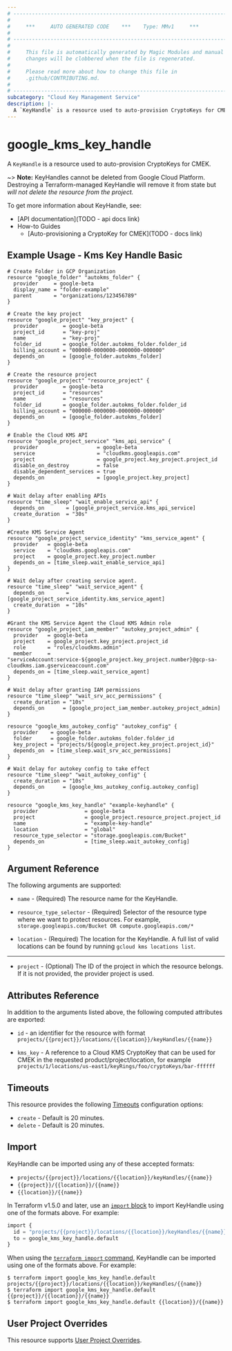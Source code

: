 ```yaml
---
# ----------------------------------------------------------------------------
#
#     ***     AUTO GENERATED CODE    ***    Type: MMv1     ***
#
# ----------------------------------------------------------------------------
#
#     This file is automatically generated by Magic Modules and manual
#     changes will be clobbered when the file is regenerated.
#
#     Please read more about how to change this file in
#     .github/CONTRIBUTING.md.
#
# ----------------------------------------------------------------------------
subcategory: "Cloud Key Management Service"
description: |-
  A `KeyHandle` is a resource used to auto-provision CryptoKeys for CMEK.
---
```


# google\_kms\_key\_handle

A `KeyHandle` is a resource used to auto-provision CryptoKeys for CMEK.


~> **Note:** KeyHandles cannot be deleted from Google Cloud Platform.
Destroying a Terraform-managed KeyHandle will remove it from state but
*will not delete the resource from the project.*


To get more information about KeyHandle, see:

* [API documentation](TODO - api docs link)
* How-to Guides
    * [Auto-provisioning a CryptoKey for CMEK](TODO - docs link)

## Example Usage - Kms Key Handle Basic


```hcl
# Create Folder in GCP Organization
resource "google_folder" "autokms_folder" {
  provider     = google-beta
  display_name = "folder-example"
  parent       = "organizations/123456789"
}

# Create the key project
resource "google_project" "key_project" {
  provider        = google-beta
  project_id      = "key-proj"
  name            = "key-proj"
  folder_id       = google_folder.autokms_folder.folder_id
  billing_account = "000000-0000000-0000000-000000"
  depends_on      = [google_folder.autokms_folder]
}

# Create the resource project
resource "google_project" "resource_project" {
  provider        = google-beta
  project_id      = "resources"
  name            = "resources"
  folder_id       = google_folder.autokms_folder.folder_id
  billing_account = "000000-0000000-0000000-000000"
  depends_on      = [google_folder.autokms_folder]
}

# Enable the Cloud KMS API
resource "google_project_service" "kms_api_service" {
  provider                   = google-beta
  service                    = "cloudkms.googleapis.com"
  project                    = google_project.key_project.project_id
  disable_on_destroy         = false
  disable_dependent_services = true
  depends_on                 = [google_project.key_project]
}

# Wait delay after enabling APIs
resource "time_sleep" "wait_enable_service_api" {
  depends_on       = [google_project_service.kms_api_service]
  create_duration  = "30s"
}

#Create KMS Service Agent
resource "google_project_service_identity" "kms_service_agent" {
  provider   = google-beta
  service    = "cloudkms.googleapis.com"
  project    = google_project.key_project.number
  depends_on = [time_sleep.wait_enable_service_api]
}

# Wait delay after creating service agent.
resource "time_sleep" "wait_service_agent" {
  depends_on       = [google_project_service_identity.kms_service_agent]
  create_duration  = "10s"
}

#Grant the KMS Service Agent the Cloud KMS Admin role
resource "google_project_iam_member" "autokey_project_admin" {
  provider   = google-beta
  project    = google_project.key_project.project_id
  role       = "roles/cloudkms.admin"
  member     = "serviceAccount:service-${google_project.key_project.number}@gcp-sa-cloudkms.iam.gserviceaccount.com"
  depends_on = [time_sleep.wait_service_agent]
}

# Wait delay after granting IAM permissions
resource "time_sleep" "wait_srv_acc_permissions" {
  create_duration = "10s"
  depends_on      = [google_project_iam_member.autokey_project_admin]
}

resource "google_kms_autokey_config" "autokey_config" {
  provider    = google-beta
  folder      = google_folder.autokms_folder.folder_id
  key_project = "projects/${google_project.key_project.project_id}"
  depends_on  = [time_sleep.wait_srv_acc_permissions]
}

# Wait delay for autokey config to take effect
resource "time_sleep" "wait_autokey_config" {
  create_duration = "10s"
  depends_on      = [google_kms_autokey_config.autokey_config]
}

resource "google_kms_key_handle" "example-keyhandle" {
  provider               = google-beta
  project                = google_project.resource_project.project_id
  name                   = "example-key-handle" 
  location               = "global"
  resource_type_selector = "storage.googleapis.com/Bucket"
  depends_on             = [time_sleep.wait_autokey_config]
}
```

## Argument Reference

The following arguments are supported:


* `name` -
  (Required)
  The resource name for the KeyHandle.

* `resource_type_selector` -
  (Required)
  Selector of the resource type where we want to protect resources.
  For example, `storage.googleapis.com/Bucket OR compute.googleapis.com/*`

* `location` -
  (Required)
  The location for the KeyHandle.
  A full list of valid locations can be found by running `gcloud kms locations list`.


- - -


* `project` - (Optional) The ID of the project in which the resource belongs.
    If it is not provided, the provider project is used.


## Attributes Reference

In addition to the arguments listed above, the following computed attributes are exported:

* `id` - an identifier for the resource with format `projects/{{project}}/locations/{{location}}/keyHandles/{{name}}`

* `kms_key` -
  A reference to a Cloud KMS CryptoKey that can be used for CMEK in the requested
  product/project/location, for example
  `projects/1/locations/us-east1/keyRings/foo/cryptoKeys/bar-ffffff`


## Timeouts

This resource provides the following
[Timeouts](https://developer.hashicorp.com/terraform/plugin/sdkv2/resources/retries-and-customizable-timeouts) configuration options:

- `create` - Default is 20 minutes.
- `delete` - Default is 20 minutes.

## Import


KeyHandle can be imported using any of these accepted formats:

* `projects/{{project}}/locations/{{location}}/keyHandles/{{name}}`
* `{{project}}/{{location}}/{{name}}`
* `{{location}}/{{name}}`


In Terraform v1.5.0 and later, use an [`import` block](https://developer.hashicorp.com/terraform/language/import) to import KeyHandle using one of the formats above. For example:

```tf
import {
  id = "projects/{{project}}/locations/{{location}}/keyHandles/{{name}}"
  to = google_kms_key_handle.default
}
```

When using the [`terraform import` command](https://developer.hashicorp.com/terraform/cli/commands/import), KeyHandle can be imported using one of the formats above. For example:

```
$ terraform import google_kms_key_handle.default projects/{{project}}/locations/{{location}}/keyHandles/{{name}}
$ terraform import google_kms_key_handle.default {{project}}/{{location}}/{{name}}
$ terraform import google_kms_key_handle.default {{location}}/{{name}}
```

## User Project Overrides

This resource supports [User Project Overrides](https://registry.terraform.io/providers/hashicorp/google/latest/docs/guides/provider_reference#user_project_override).
